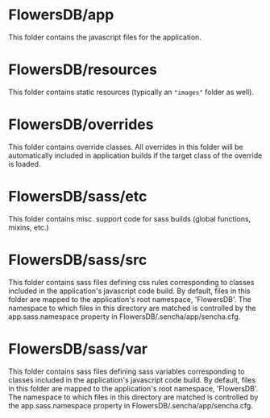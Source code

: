 # FlowersDB/app

This folder contains the javascript files for the application.

# FlowersDB/resources

This folder contains static resources (typically an `"images"` folder as well).

# FlowersDB/overrides

This folder contains override classes. All overrides in this folder will be 
automatically included in application builds if the target class of the override
is loaded.

# FlowersDB/sass/etc

This folder contains misc. support code for sass builds (global functions, 
mixins, etc.)

# FlowersDB/sass/src

This folder contains sass files defining css rules corresponding to classes
included in the application's javascript code build.  By default, files in this 
folder are mapped to the application's root namespace, 'FlowersDB'. The
namespace to which files in this directory are matched is controlled by the
app.sass.namespace property in FlowersDB/.sencha/app/sencha.cfg. 

# FlowersDB/sass/var

This folder contains sass files defining sass variables corresponding to classes
included in the application's javascript code build.  By default, files in this 
folder are mapped to the application's root namespace, 'FlowersDB'. The
namespace to which files in this directory are matched is controlled by the
app.sass.namespace property in FlowersDB/.sencha/app/sencha.cfg. 
